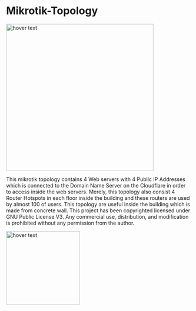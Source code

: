 # Mikrotik-Topology
<p align="left">
  <img src="https://static.jakmall.id/2019/02/images/brands/fcfe11/original/mikrotik.jpg?raw=true "Mikrotik"" width="400" title="hover text">
</p>
This mikrotik topology contains 4 Web servers with 4 Public IP Addresses which is connected to the Domain Name Server on the Cloudflare in order to access inside the web servers.
Merely, this topology also consist 4 Router Hotspots in each floor inside the building and these routers are used by almost 100 of users.
This topology are useful inside the building which is made from concrete wall.
This project has been copyrighted licensed under GNU Public License V3. Any commercial use, distribution, and modification is prohibited without any permission from the author.
<p align="left">
  <img src="https://www.treedim.com/stackbuilder/images/OSI-Approved-License.png?raw=true "GNU V3"" width="200" title="hover text">
</p>


